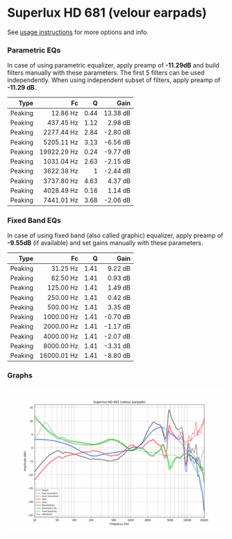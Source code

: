 # Superlux HD 681 (velour earpads)
See [usage instructions](https://github.com/jaakkopasanen/AutoEq#usage) for more options and info.

### Parametric EQs
In case of using parametric equalizer, apply preamp of **-11.29dB** and build filters manually
with these parameters. The first 5 filters can be used independently.
When using independent subset of filters, apply preamp of **-11.29 dB**.

| Type    | Fc          |    Q | Gain     |
|--------:|------------:|-----:|---------:|
| Peaking | 12.86 Hz    | 0.44 | 13.38 dB |
| Peaking | 437.45 Hz   | 1.12 | 2.98 dB  |
| Peaking | 2277.44 Hz  | 2.84 | -2.80 dB |
| Peaking | 5205.11 Hz  | 3.13 | -6.56 dB |
| Peaking | 19922.29 Hz | 0.24 | -9.77 dB |
| Peaking | 1031.04 Hz  | 2.63 | -2.15 dB |
| Peaking | 3622.38 Hz  | 1    | -2.44 dB |
| Peaking | 3737.80 Hz  | 4.63 | 4.37 dB  |
| Peaking | 4028.49 Hz  | 0.16 | 1.14 dB  |
| Peaking | 7441.01 Hz  | 3.68 | -2.06 dB |

### Fixed Band EQs
In case of using fixed band (also called graphic) equalizer, apply preamp of **-9.55dB**
(if available) and set gains manually with these parameters.

| Type    | Fc          |    Q | Gain     |
|--------:|------------:|-----:|---------:|
| Peaking | 31.25 Hz    | 1.41 | 9.22 dB  |
| Peaking | 62.50 Hz    | 1.41 | 0.93 dB  |
| Peaking | 125.00 Hz   | 1.41 | 1.49 dB  |
| Peaking | 250.00 Hz   | 1.41 | 0.42 dB  |
| Peaking | 500.00 Hz   | 1.41 | 3.35 dB  |
| Peaking | 1000.00 Hz  | 1.41 | -0.70 dB |
| Peaking | 2000.00 Hz  | 1.41 | -1.17 dB |
| Peaking | 4000.00 Hz  | 1.41 | -2.07 dB |
| Peaking | 8000.00 Hz  | 1.41 | -3.31 dB |
| Peaking | 16000.01 Hz | 1.41 | -8.80 dB |

### Graphs
![](./Superlux%20HD%20681%20(velour%20earpads).png)